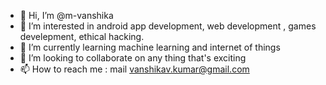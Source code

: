 - 👋 Hi, I’m @m-vanshika
- 👀 I’m interested in android app development, web development , games develepment, ethical hacking.
- 🌱 I’m currently learning machine learning and internet of things
- 💞️ I’m looking to collaborate on any thing that's exciting
- 📫 How to reach me : mail vanshikav.kumar@gmail.com

<!---
m-vanshika/m-vanshika is a ✨ special ✨ repository because its `README.md` (this file) appears on your GitHub profile.
You can click the Preview link to take a look at your changes.
--->
